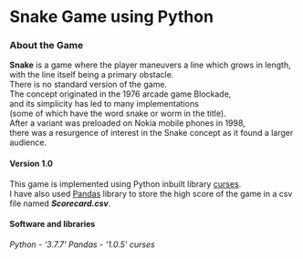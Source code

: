 # Snake Game using Python


### About the Game
**Snake** is a game where the player maneuvers a line which grows in length,<br /> 
with the line itself being a primary obstacle. <br /> 
There is no standard version of the game. <br /> 
The concept originated in the 1976 arcade game Blockade, <br /> 
and its simplicity has led to many implementations <br /> 
(some of which have the word snake or worm in the title). <br /> 
After a variant was preloaded on Nokia mobile phones in 1998, <br /> 
there was a resurgence of interest in the Snake concept as it found a larger audience.<br /> 




#### Version 1.0
This game is implemented using Python inbuilt library [curses](https://docs.python.org/3/howto/curses.html).<br /> 
I have also used [Pandas](https://pandas.pydata.org/) library to store the high score of the game in a csv file named ***Scorecard.csv***.<br />




#### Software and libraries
*Python - '3.7.7'*
*Pandas - '1.0.5'*
*curses*
